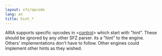 ```yaml
---
layout: sfz/opcode
lang: en
title: hint_*
---
```

ARIA supports specific opcodes in <[control](/headers/control)>
which start with "hint".
These should be ignored by any other SFZ parser. its a "hint" to the engine.
Others' implementations don't have to follow. Other engines could implement
other hints as they wished.
